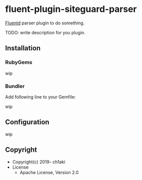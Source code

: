 # fluent-plugin-siteguard-parser

[Fluentd](https://fluentd.org/) parser plugin to do something.

TODO: write description for you plugin.

## Installation

### RubyGems

wip

### Bundler

Add following line to your Gemfile:

wip

## Configuration

wip

## Copyright

* Copyright(c) 2019- ch1aki
* License
  * Apache License, Version 2.0
